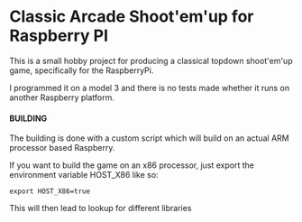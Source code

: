 # Classic Arcade Shoot'em'up for Raspberry PI

This is a small hobby project for producing a classical topdown shoot'em'up game,
specifically for the RaspberryPi. 

I programmed it on a model 3 and there is no tests made whether it 
runs on another Raspberry platform. 

#### BUILDING
The building is done with a custom script which will build on an 
actual ARM processor based Raspberry. 

If you want to build the game on an x86 processor, just export the 
environment variable HOST_X86 like so: 

`export HOST_X86=true`

This will then lead to lookup for different libraries
